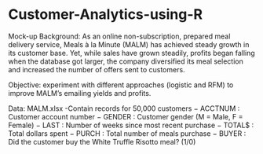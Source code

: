 # Customer-Analytics-using-R

Mock-up Background: As an online non-subscription, prepared meal delivery service, Meals à la Minute (MALM) has achieved steady growth in its customer base. Yet, while sales have grown steadily, profits began falling when the database got larger, the company diversified its meal selection and increased the number of offers sent to customers. 

Objective: experiment with different approaches (logistic and RFM) to improve MALM’s emailing yields and profits.

Data: MALM.xlsx -Contain records for 50,000 customers
− ACCTNUM : Customer account number 
− GENDER : Customer gender (M = Male, F = Female) 
− LAST : Number of weeks since most recent purchase 
− TOTAL$ : Total dollars spent 
− PURCH : Total number of meals purchase 
− BUYER : Did the customer buy the White Truffle Risotto meal? (1/0)
